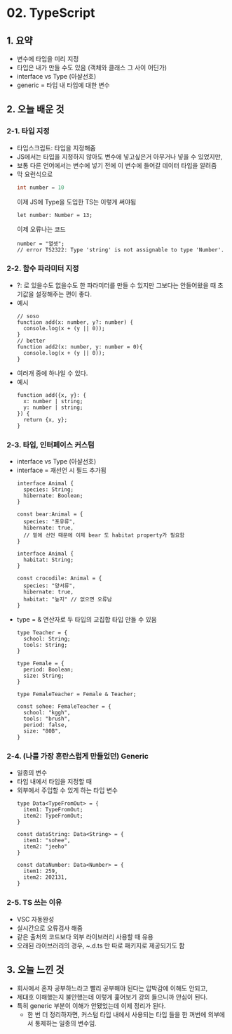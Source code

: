 # 02. TypeScript
## 1. 요약
- 변수에 타입을 미리 지정
- 타입은 내가 만들 수도 있음 (객체와 클래스 그 사이 어딘가)
- interface vs Type (아샬선호)
- generic = 타입 내 타입에 대한 변수

## 2. 오늘 배운 것
### 2-1. 타입 지정
- 타입스크립트: 타입을 지정해줌
- JS에서는 타입을 지정하지 않아도 변수에 넣고싶은거 아무거나 넣을 수 있었지만,
- 보통 다른 언어에서는 변수에 넣기 전에 이 변수에 들어갈 데이터 타입을 알려줌
- 막 요런식으로 
  ```JAVA
  int number = 10
  ``` 
  이제 JS에 Type을 도입한 TS는 이렇게 써야됨
  ```TS
  let number: Number = 13;
  ```
  이제 오류나는 코드
  ```TS
  number = "열셋";
  // error TS2322: Type 'string' is not assignable to type 'Number'.
  ```
### 2-2. 함수 파라미터 지정
- ?: 로 있을수도 없을수도 한 파라미터를 만들 수 있지만 그보다는 안들어왔을 때 초기값을 설정해주는 편이 좋다.
- 예시
  ```TS
  // soso
  function add(x: number, y?: number) {
    console.log(x + (y || 0));
  }
  // better
  function add2(x: number, y: number = 0){
    console.log(x + (y || 0));
  }
  ```
- 여러개 중에 하나일 수 있다.
- 예시
  ```TS
  function add({x, y}: {
    x: number | string;
    y: number | string;
  }) {
    return {x, y};
  }
  ```
### 2-3. 타입, 인터페이스 커스텀
- interface vs Type (아샬선호)
- interface = 재선언 시 필드 추가됨
  ```TS
  interface Animal {
    species: String;
    hibernate: Boolean;
  }

  const bear:Animal = {
    species: "포유류",
    hibernate: true,
    // 밑에 선언 때문에 이제 bear 도 habitat property가 필요함
  }

  interface Animal {
    habitat: String;
  }

  const crocodile: Animal = {
    species: "양서류",
    hibernate: true,
    habitat: "늪지" // 없으면 오류남
  }
  ```
- type = & 연산자로 두 타입의 교집합 타입 만들 수 있음
  ```JS
  type Teacher = {
    school: String;
    tools: String;
  }

  type Female = {
    period: Boolean;
    size: String;
  }

  type FemaleTeacher = Female & Teacher;

  const sohee: FemaleTeacher = {
    school: "kggh",
    tools: "brush",
    period: false,
    size: "80B",
  }
  ```
### 2-4. (나를 가장 혼란스럽게 만들었던) Generic
- 일종의 변수
- 타입 내에서 타입을 지정할 때
- 외부에서 주입할 수 있게 하는 타입 변수
  ```TS
  type Data<TypeFromOut> = {
    item1: TypeFromOut;
    item2: TypeFromOut;
  }

  const dataString: Data<String> = {
    item1: "sohee",
    item2: "jeeho"
  }

  const dataNumber: Data<Number> = {
    item1: 259,
    item2: 202131,
  }
  ```
### 2-5. TS 쓰는 이유
- VSC 자동완성
- 실시간으로 오류검사 해줌
- 같은 출처의 코드보다 외부 라이브러리 사용할 때 유용
- 오래된 라이브러리의 경우, ~.d.ts 만 따로 패키지로 제공되기도 함

## 3. 오늘 느낀 것
- 회사에서 혼자 공부하느라고 빨리 공부해야 된다는 압박감에 이해도 안되고,
- 제대호 이해했는지 불안했는데 이렇게 훑어보기 강의 들으니까 안심이 된다.
- 특히 generic 부분이 이해가 안됐었는데 이제 정리가 된다.
  - 한 번 더 정리하자면, 커스텀 타입 내에서 사용되는 타입 들을 한 꺼번에 외부에서 통제하는 일종의 변수임.